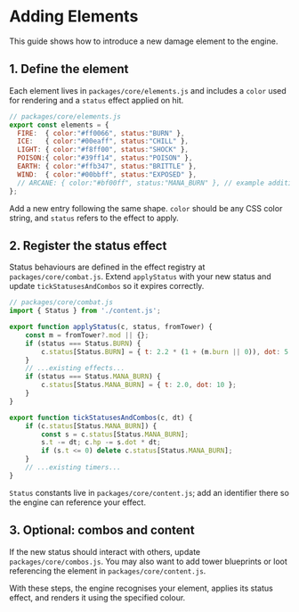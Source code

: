 # Adding Elements

This guide shows how to introduce a new damage element to the engine.

## 1. Define the element

Each element lives in `packages/core/elements.js` and includes a `color` used for rendering and a `status` effect applied on hit.

```js
// packages/core/elements.js
export const elements = {
  FIRE:  { color:"#ff0066", status:"BURN" },
  ICE:   { color:"#00eaff", status:"CHILL" },
  LIGHT: { color:"#f8ff00", status:"SHOCK" },
  POISON:{ color:"#39ff14", status:"POISON" },
  EARTH: { color:"#ffb347", status:"BRITTLE" },
  WIND:  { color:"#00bbff", status:"EXPOSED" },
  // ARCANE: { color:"#bf00ff", status:"MANA_BURN" }, // example addition
};
```

Add a new entry following the same shape. `color` should be any CSS color string, and `status` refers to the effect to apply.

## 2. Register the status effect

Status behaviours are defined in the effect registry at `packages/core/combat.js`. Extend `applyStatus` with your new status and update `tickStatusesAndCombos` so it expires correctly.

```js
// packages/core/combat.js
import { Status } from './content.js';

export function applyStatus(c, status, fromTower) {
    const m = fromTower?.mod || {};
    if (status === Status.BURN) {
        c.status[Status.BURN] = { t: 2.2 * (1 + (m.burn || 0)), dot: 5 * (1 + (m.burn || 0)) };
    }
    // ...existing effects...
    if (status === Status.MANA_BURN) {
        c.status[Status.MANA_BURN] = { t: 2.0, dot: 10 };
    }
}

export function tickStatusesAndCombos(c, dt) {
    if (c.status[Status.MANA_BURN]) {
        const s = c.status[Status.MANA_BURN];
        s.t -= dt; c.hp -= s.dot * dt;
        if (s.t <= 0) delete c.status[Status.MANA_BURN];
    }
    // ...existing timers...
}
```

`Status` constants live in `packages/core/content.js`; add an identifier there so the engine can reference your effect.

## 3. Optional: combos and content

If the new status should interact with others, update `packages/core/combos.js`. You may also want to add tower blueprints or loot referencing the element in `packages/core/content.js`.

With these steps, the engine recognises your element, applies its status effect, and renders it using the specified colour.
